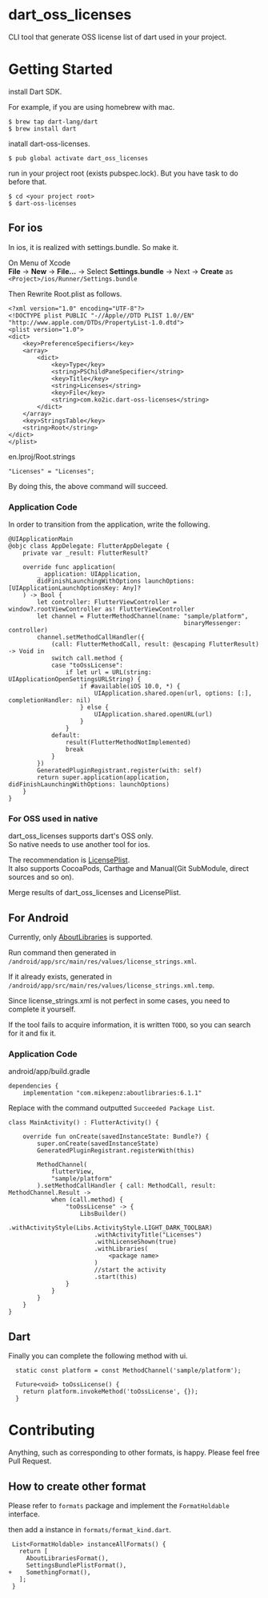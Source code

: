 # dart_oss_licenses

CLI tool that generate OSS license list of dart used in your project.


# Getting Started

install Dart SDK.

For example, if you are using homebrew with mac.

```
$ brew tap dart-lang/dart
$ brew install dart
```

inatall dart-oss-licenses.

```
$ pub global activate dart_oss_licenses
```

run in your project root (exists pubspec.lock).
But you have task to do before that.

```
$ cd <your project root>
$ dart-oss-licenses
```

## For ios

In ios, it is realized with settings.bundle. So make it.

On Menu of Xcode   
__File__ -> __New__ -> __File...__ -> Select __Settings.bundle__ -> Next -> __Create__ as ```<Project>/ios/Runner/Settings.bundle```

Then Rewrite Root.plist as follows.

```
<?xml version="1.0" encoding="UTF-8"?>
<!DOCTYPE plist PUBLIC "-//Apple//DTD PLIST 1.0//EN" "http://www.apple.com/DTDs/PropertyList-1.0.dtd">
<plist version="1.0">
<dict>
	<key>PreferenceSpecifiers</key>
	<array>
		<dict>
			<key>Type</key>
			<string>PSChildPaneSpecifier</string>
			<key>Title</key>
			<string>Licenses</string>
			<key>File</key>
			<string>com.ko2ic.dart-oss-licenses</string>
		</dict>
	</array>
	<key>StringsTable</key>
	<string>Root</string>
</dict>
</plist>
```

en.lproj/Root.strings

```
"Licenses" = "Licenses";
```

By doing this, the above command will succeed.

### Application Code

In order to transition from the application, write the following.

```
@UIApplicationMain
@objc class AppDelegate: FlutterAppDelegate {
    private var _result: FlutterResult?

    override func application(
        _ application: UIApplication,
        didFinishLaunchingWithOptions launchOptions: [UIApplicationLaunchOptionsKey: Any]?
    ) -> Bool {
        let controller: FlutterViewController = window?.rootViewController as! FlutterViewController
        let channel = FlutterMethodChannel(name: "sample/platform",
                                                 binaryMessenger: controller)
        channel.setMethodCallHandler({
            (call: FlutterMethodCall, result: @escaping FlutterResult) -> Void in
            switch call.method {
            case "toOssLicense":
                if let url = URL(string: UIApplicationOpenSettingsURLString) {
                    if #available(iOS 10.0, *) {
                        UIApplication.shared.open(url, options: [:], completionHandler: nil)
                    } else {
                        UIApplication.shared.openURL(url)
                    }
                }
            default:
                result(FlutterMethodNotImplemented)
                break
            }
        })
        GeneratedPluginRegistrant.register(with: self)
        return super.application(application, didFinishLaunchingWithOptions: launchOptions)
    }
}
```

### For OSS used in native

dart_oss_licenses supports dart's OSS only.   
So native needs to use another tool for ios.   

The recommendation is [LicensePlist](https://github.com/mono0926/LicensePlist).   
It also supports CocoaPods, Carthage and Manual(Git SubModule, direct sources and so on).

Merge results of dart_oss_licenses and LicensePlist.

## For Android

Currently, only [AboutLibraries](https://github.com/mikepenz/AboutLibraries) is supported.

Run command then generated in ```/android/app/src/main/res/values/license_strings.xml```.

If it already exists, generated in ```/android/app/src/main/res/values/license_strings.xml.temp```.

Since license_strings.xml is not perfect in some cases, you need to complete it yourself.

If the tool fails to acquire information, it is written ```TODO```, so you can search for it and fix it.

### Application Code

android/app/build.gradle

```
dependencies {
    implementation "com.mikepenz:aboutlibraries:6.1.1"
```

Replace <package name> with the command outputted ```Succeeded Package List```.

```
class MainActivity() : FlutterActivity() {

    override fun onCreate(savedInstanceState: Bundle?) {
        super.onCreate(savedInstanceState)
        GeneratedPluginRegistrant.registerWith(this)

        MethodChannel(
            flutterView,
            "sample/platform"
        ).setMethodCallHandler { call: MethodCall, result: MethodChannel.Result ->
            when (call.method) {
                "toOssLicense" -> {
                    LibsBuilder()
                        .withActivityStyle(Libs.ActivityStyle.LIGHT_DARK_TOOLBAR)
                        .withActivityTitle("Licenses")
                        .withLicenseShown(true)
                        .withLibraries(
                            <package name>
                        )
                        //start the activity
                        .start(this)
                }
            }
        }
    }
}
```

## Dart

Finally you can complete the following method with ui.

```
  static const platform = const MethodChannel('sample/platform');

  Future<void> toOssLicense() {
    return platform.invokeMethod('toOssLicense', {});
  }
```

# Contributing

Anything, such as corresponding to other formats, is happy. Please feel free Pull Request.

## How to create other format

Please refer to ```formats``` package and implement the ```FormatHoldable``` interface.

then add a instance in ```formats/format_kind.dart```.

```
 List<FormatHoldable> instanceAllFormats() {
   return [
     AboutLibrariesFormat(),
     SettingsBundlePlistFormat(),
+    SomethingFormat(),
   ];
 }
```



